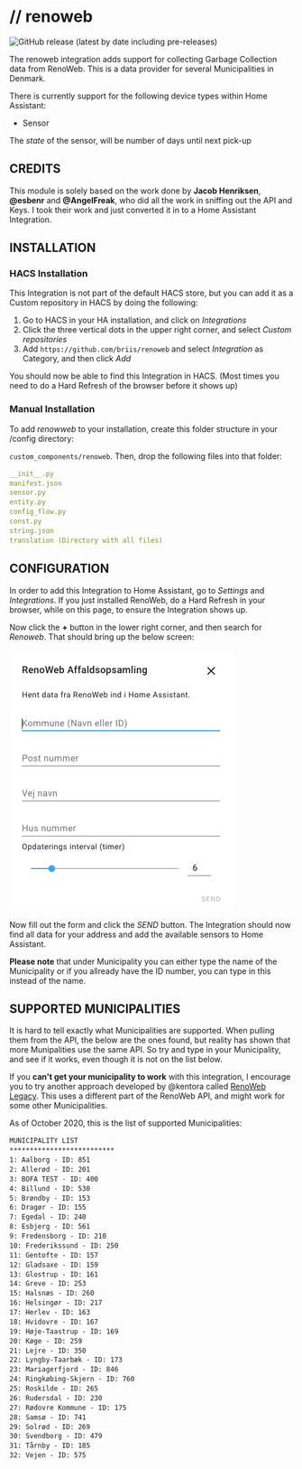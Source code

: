 # // renoweb

![GitHub release (latest by date including pre-releases)](https://img.shields.io/github/v/release/briis/renoweb?include_prereleases&style=flat-square)

The renoweb integration adds support for collecting Garbage Collection data from RenoWeb. This is a data provider for several Municipalities in Denmark.

There is currently support for the following device types within Home Assistant:

* Sensor

The *state* of the sensor, will be number of days until next pick-up

## CREDITS

This module is solely based on the work done by **Jacob Henriksen**, **@esbenr** and **@AngelFreak**, who did all the work in sniffing out the API and Keys. I took their work and just converted it in to a Home Assistant Integration.

## INSTALLATION

### HACS Installation

This Integration is not part of the default HACS store, but you can add it as a Custom repository in HACS by doing the following:

1. Go to HACS in your HA installation, and click on *Integrations*
2. Click the three vertical dots in the upper right corner, and select *Custom repositories*
3. Add `https://github.com/briis/renoweb` and select *Integration* as Category, and then click *Add*

You should now be able to find this Integration in HACS. (Most times you need to do a Hard Refresh of the browser before it shows up)

### Manual Installation

To add *renowweb* to your installation, create this folder structure in your /config directory:

`custom_components/renoweb`.
Then, drop the following files into that folder:

```yaml
__init__.py
manifest.json
sensor.py
entity.py
config_flow.py
const.py
string.json
translation (Directory with all files)
```

## CONFIGURATION

In order to add this Integration to Home Assistant, go to *Settings* and *Integrations*. If you just installed RenoWeb, do a Hard Refresh in your browser, while on this page, to ensure the Integration shows up.

Now click the **+** button in the lower right corner, and then search for *Renoweb*. That should bring up the below screen:

![](https://github.com/briis/renoweb/blob/main/config_flow.png)

Now fill out the form and click the *SEND* button. The Integration should now find all data for your address and add the available sensors to Home Assistant.

**Please note** that under Municipality you can either type the name of the Municipality or if you allready have the ID number, you can type in this instead of the name.

## SUPPORTED MUNICIPALITIES
It is hard to tell exactly what Municipalities are supported. When pulling them from the API, the below are the ones found, but reality has shown that more Munipalities use the same API. So try and type in your Municipality, and see if it works, even though it is not on the list below.

If you **can't get your municipality to work** with this integration, I encourage you to try another approach developed by @kentora called [RenoWeb Legacy](https://github.com/kentora/renoweb-legacy). This uses a different part of the RenoWeb API, and might work for some other Municipalities.

As of October 2020, this is the list of supported Municipalities:

```txt
MUNICIPALITY LIST
**************************
1: Aalborg - ID: 851
2: Allerød - ID: 201
3: BOFA TEST - ID: 400
4: Billund - ID: 530
5: Brøndby - ID: 153
6: Dragør - ID: 155
7: Egedal - ID: 240
8: Esbjerg - ID: 561
9: Fredensborg - ID: 210
10: Frederikssund - ID: 250
11: Gentofte - ID: 157
12: Gladsaxe - ID: 159
13: Glostrup - ID: 161
14: Greve - ID: 253
15: Halsnæs - ID: 260
16: Helsingør - ID: 217
17: Herlev - ID: 163
18: Hvidovre - ID: 167
19: Høje-Taastrup - ID: 169
20: Køge - ID: 259
21: Lejre - ID: 350
22: Lyngby-Taarbæk - ID: 173
23: Mariagerfjord - ID: 846
24: Ringkøbing-Skjern - ID: 760
25: Roskilde - ID: 265
26: Rudersdal - ID: 230
27: Rødovre Kommune - ID: 175
28: Samsø - ID: 741
29: Solrød - ID: 269
30: Svendborg - ID: 479
31: Tårnby - ID: 185
32: Vejen - ID: 575
````
